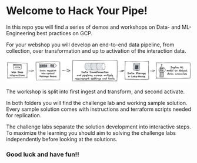 # Welcome to Hack Your Pipe!

In this repo you will find a series of demos and workshops on Data- and ML-Engineering best practices on GCP. 

For your webshop you will develop an end-to-end data pipeline, from collection, over transformation and up to activation of the interaction data. 

![Hack Your Pipe architecture](./rsc/hyp_architecture.png)

The workshop is split into first ingest and transform, and second activate.

In both folders you will find the challenge lab and working sample solution.
Every sample solution comes with instructions and terraform scripts needed for replication.

The challenge labs separate the solution development into interactive steps.
To maximize the learning you should aim to solving the challenge labs independently before looking at the solutions.

### Good luck and have fun!!